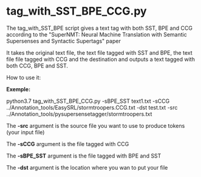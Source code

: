 # tag_with_SST_BPE_CCG.py

The tag_with_SST_BPE script gives a text tag with both SST, BPE and CCG according to the "SuperNMT: Neural Machine Translation with Semantic Supersenses and Syntactic Supertags" paper 

It takes the original text file, the text file tagged with SST and BPE, the text file file tagged with CCG and the destination and outputs a text tagged with both CCG, BPE and SST.

How to use it:

**Exemple:**

python3.7 tag_with_SST_BPE_CCG.py -sBPE_SST text1.txt -sCCG ../Annotation_tools/EasySRL/stormtroopers.CCG.txt -dst test.txt -src ../Annotation_tools/pysupersensetagger/stormtroopers.txt

The **-src** argument is the source file you want to use to produce tokens (your input file)

The **-sCCG** argument is the file tagged with CCG

The **-sBPE_SST** argument is the file tagged with BPE and SST

The **-dst** argument is the location where you wan to put your file





